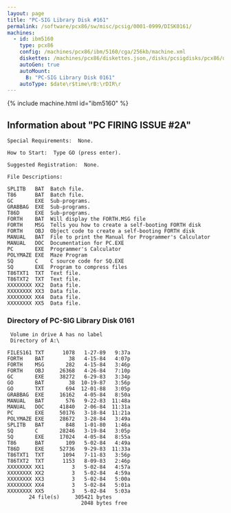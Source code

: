 ```yaml
---
layout: page
title: "PC-SIG Library Disk #161"
permalink: /software/pcx86/sw/misc/pcsig/0001-0999/DISK0161/
machines:
  - id: ibm5160
    type: pcx86
    config: /machines/pcx86/ibm/5160/cga/256kb/machine.xml
    diskettes: /machines/pcx86/diskettes.json,/disks/pcsigdisks/pcx86/diskettes.json
    autoGen: true
    autoMount:
      B: "PC-SIG Library Disk 0161"
    autoType: $date\r$time\rB:\rDIR\r
---
```


{% include machine.html id="ibm5160" %}

## Information about "PC FIRING ISSUE #2A"

    Special Requirements:  None.
    
    How to Start:  Type GO (press enter).
    
    Suggested Registration:  None.
    
    File Descriptions:
    
    SPLITB   BAT  Batch file.
    T86      BAT  Batch file.
    GC       EXE  Sub-programs.
    GRABBAG  EXE  Sub-programs.
    T86D     EXE  Sub-programs.
    FORTH    BAT  Will display the FORTH.MSG file
    FORTH    MSG  Tells you how to create a self-booting FORTH disk
    FORTH    OBJ  Object code to create a self-booting FORTH disk
    MANUAL   BAT  File to print the Manual for Programmer's Calculator
    MANUAL   DOC  Documentation for PC.EXE
    PC       EXE  Programmer's Calculator
    POLYMAZE EXE  Maze Program
    SQ       C    C source code for SQ.EXE
    SQ       EXE  Program to compress files
    T86TXT1  TXT  Text file.
    T86TXT2  TXT  Text file.
    XXXXXXXX XX2  Data file.
    XXXXXXXX XX3  Data file.
    XXXXXXXX XX4  Data file.
    XXXXXXXX XX5  Data file.

### Directory of PC-SIG Library Disk 0161

     Volume in drive A has no label
     Directory of A:\

    FILES161 TXT      1078   1-27-89   9:37a
    FORTH    BAT        38   4-15-84   4:07p
    FORTH    MSG       282   4-15-84   3:46p
    FORTH    OBJ     26368   4-26-84   7:10p
    GC       EXE     38272   6-29-83   3:34p
    GO       BAT        38  10-19-87   3:56p
    GO       TXT       694  12-01-88   3:05p
    GRABBAG  EXE     16162   4-05-84   8:50a
    MANUAL   BAT       576   9-22-83  11:48a
    MANUAL   DOC     41840   2-06-84  11:31a
    PC       EXE     50176   3-18-84  11:21a
    POLYMAZE EXE     28672   3-28-84   3:49a
    SPLITB   BAT       848   1-01-80   1:46a
    SQ       C       28246   3-19-84   3:05p
    SQ       EXE     17024   4-05-84   8:55a
    T86      BAT       109   5-02-84   4:49a
    T86D     EXE     52736   9-29-83  11:33a
    T86TXT1  TXT      1094   7-11-83   3:56p
    T86TXT2  TXT      1153   8-09-83   2:46p
    XXXXXXXX XX1         3   5-02-84   4:57a
    XXXXXXXX XX2         3   5-02-84   4:59a
    XXXXXXXX XX3         3   5-02-84   5:00a
    XXXXXXXX XX4         3   5-02-84   5:01a
    XXXXXXXX XX5         3   5-02-84   5:03a
           24 file(s)     305421 bytes
                            2048 bytes free

